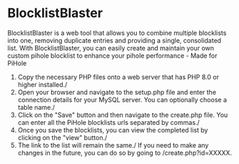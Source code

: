 # BlocklistBlaster
BlocklistBlaster is a web tool that allows you to combine multiple blocklists into one, removing duplicate entries and providing a single, consolidated list. With BlocklistBlaster, you can easily create and maintain your own custom pihole blocklist to enhance your pihole performance - Made for PiHole

1. Copy the necessary PHP files onto a web server that has PHP 8.0 or higher installed./
2. Open your browser and navigate to the setup.php file and enter the connection details for your MySQL server. You can optionally choose a table name./
3. Click on the "Save" button and then navigate to the create.php file. You can enter all the PiHole blocklists urls separated by commas./
4. Once you save the blocklists, you can view the completed list by clicking on the "view" button./
5. The link to the list will remain the same./
If you need to make any changes in the future, you can do so by going to /create.php?id=XXXXX.
